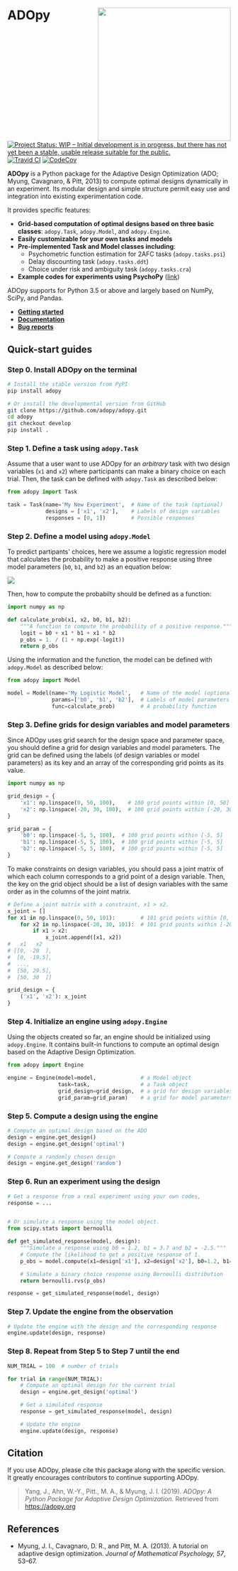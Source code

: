 # ADOpy <img src="https://adopy.github.io/logo/adopy-logo.svg" align="right" width="300px">

[![Project Status: WIP – Initial development is in progress, but there has not yet been a stable, usable release suitable for the public.](https://www.repostatus.org/badges/latest/wip.svg)](https://www.repostatus.org/#wip)
[![Travid CI](https://travis-ci.com/adopy/adopy.svg?token=gbyEQoyAYgexeSRwBwj6&branch=master)](https://travis-ci.com/adopy/adopy)
[![CodeCov](https://codecov.io/gh/adopy/adopy/branch/master/graph/badge.svg?token=jFnJgnVV1k)](https://codecov.io/gh/adopy/adopy)

**ADOpy** is a Python package for the Adaptive Design Optimization (ADO; Myung, Cavagnaro, & Pitt, 2013) to compute optimal designs dynamically in an experiment.
Its modular design and simple structure permit easy use and integration into existing experimentation code.

It provides specific features:

- **Grid-based computation of optimal designs based on three basic classes**: `adopy.Task`, `adopy.Model`, and `adopy.Engine`.
- **Easily customizable for your own tasks and models**
- **Pre-implemented Task and Model classes including**:
  - Psychometric function estimation for 2AFC tasks (`adopy.tasks.psi`)
  - Delay discounting task (`adopy.tasks.ddt`)
  - Choice under risk and ambiguity task (`adopy.tasks.cra`)
- **Example codes for experiments using PsychoPy** ([link][example-code])

[example-code]: https://github.com/adopy/adopy/tree/master/examples

ADOpy supports for Python 3.5 or above and largely based on NumPy, SciPy, and Pandas.

- [**Getting started**](https://adopy.org/getting-started.html)
- [**Documentation**](https://adopy.org)
- [**Bug reports**](https://github.com/adopy/adopy/issues)

## Quick-start guides

### Step 0. Install ADOpy on the terminal

```bash
# Install the stable version from PyPI
pip install adopy

# Or install the developmental version from GitHub
git clone https://github.com/adopy/adopy.git
cd adopy
git checkout develop
pip install .
```

### Step 1. Define a task using `adopy.Task`

Assume that a user want to use ADOpy for an *arbitrary* task with two design
variables (`x1` and `x2`) where participants can make a binary choice on each
trial. Then, the task can be defined with `adopy.Task` as described below:

```python
from adopy import Task

task = Task(name='My New Experiment',  # Name of the task (optional)
            designs = ['x1', 'x2'],    # Labels of design variables
            responses = [0, 1])        # Possible responses
```

### Step 2. Define a model using `adopy.Model`

To predict partipants' choices, here we assume a logistic regression model
that calculates the probability to make a positive response using three model
parameters (`b0`, `b1`, and `b2`) as an equation below:

<img src="https://user-images.githubusercontent.com/11037140/59533069-5f7b7880-8f25-11e9-8440-4d31fb6ac260.png" align="center">

Then, how to compute the probabilty should be defined as a function:

```python
import numpy as np

def calculate_prob(x1, x2, b0, b1, b2):
    """A function to compute the probability of a positive response."""
    logit = b0 + x1 * b1 + x1 * b2
    p_obs = 1. / (1 + np.exp(-logit))
    return p_obs
```

Using the information and the function, the model can be defined with
`adopy.Model` as described below:

```python
from adopy import Model

model = Model(name='My Logistic Model',   # Name of the model (optional)
              params=['b0', 'b1', 'b2'],  # Labels of model parameters
              func=calculate_prob)        # A probability function
```

### Step 3. Define grids for design variables and model parameters

Since ADOpy uses grid search for the design space and parameter space,
you should define a grid for design variables and model parameters.
The grid can be defined using the labels (of design variables or model
parameters) as its key and an array of the corresponding grid points
as its value.

```python
import numpy as np

grid_design = {
    'x1': np.linspace(0, 50, 100),    # 100 grid points within [0, 50]
    'x2': np.linspace(-20, 30, 100),  # 100 grid points within [-20, 30]
}

grid_param = {
    'b0': np.linspace(-5, 5, 100),  # 100 grid points within [-5, 5]
    'b1': np.linspace(-5, 5, 100),  # 100 grid points within [-5, 5]
    'b2': np.linspace(-5, 5, 100),  # 100 grid points within [-5, 5]
}
```

To make constraints on design variables, you should pass a joint matrix
of which each column corresponds to a grid point of a design variable.
Then, the key on the grid object should be a list of design variables
with the same order as in the columns of the joint matrix.

```python
# Define a joint matrix with a constraint, x1 > x2.
x_joint = []
for x1 in np.linspace(0, 50, 101):        # 101 grid points within [0, 50]
    for x2 in np.linspace(-20, 30, 101):  # 101 grid points within [-20, 30]
        if x1 > x2:
            x_joint.append([x1, x2])
#   x1   x2
# [[0, -20  ],
#  [0, -19.5],
#  ...,
#  [50, 29.5],
#  [50, 30  ]]

grid_design = {
    ('x1', 'x2'): x_joint
}
```

### Step 4. Initialize an engine using `adopy.Engine`

Using the objects created so far, an engine should be initialized using
`adopy.Engine`. It contains built-in functions to compute an optimal design
based on the Adaptive Design Optimization.

```python
from adopy import Engine

engine = Engine(model=model,              # a Model object
                task=task,                # a Task object
                grid_design=grid_design,  # a grid for design variables
                grid_param=grid_param)    # a grid for model parameters
```

### Step 5. Compute a design using the engine

```python
# Compute an optimal design based on the ADO
design = engine.get_design()
design = engine.get_design('optimal')

# Compute a randomly chosen design
design = engine.get_design('random')
```

### Step 6. Run an experiment using the design

```python
# Get a response from a real experiment using your own codes,
response = ...


# Or simulate a response using the model object.
from scipy.stats import bernoulli

def get_simulated_response(model, design):
    """Simulate a response using b0 = 1.2, b1 = 3.7 and b2 = -2.5."""
    # Compute the likelihood to get a positive response of 1.
    p_obs = model.compute(x1=design['x1'], x2=design['x2'], b0=1.2, b1=3.7, b2=-2.5)

    # Simulate a binary choice response using Bernoulli distribution
    return bernoulli.rvs(p_obs)

response = get_simulated_response(model, design)
```

### Step 7. Update the engine from the observation

```python
# Update the engine with the design and the corresponding response
engine.update(design, response)
```

### Step 8. Repeat from Step 5 to Step 7 until the end

```python
NUM_TRIAL = 100  # number of trials

for trial in range(NUM_TRIAL):
    # Compute an optimal design for the current trial
    design = engine.get_design('optimal')

    # Get a simulated response
    response = get_simulated_response(model, design)

    # Update the engine
    engine.update(design, response)
```

## Citation

If you use ADOpy, please cite this package along with the specific version.
It greatly encourages contributors to continue supporting ADOpy.

> Yang, J., Ahn, W.-Y., Pitt., M. A., & Myung, J. I. (2019).
> *ADOpy: A Python Package for Adaptive Design Optimization*.
> Retrieved from https://adopy.org

## References

- Myung, J. I., Cavagnaro, D. R., and Pitt, M. A. (2013).
  A tutorial on adaptive design optimization.
  *Journal of Mathematical Psychology, 57*, 53–67.
